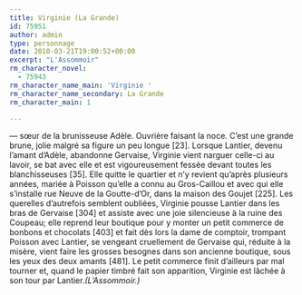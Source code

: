 ```yaml
---
title: Virginie (La Grande)
id: 75951
author: admin
type: personnage
date: 2010-03-21T19:00:52+00:00
excerpt: "L'Assommoir"
rm_character_novel:
  - 75943
rm_character_name_main: 'Virginie '
rm_character_name_secondary: La Grande
rm_character_main: 1

---
```

— sœur de la brunisseuse Adèle. Ouvrière faisant la noce. C&rsquo;est une grande brune, jolie malgré sa figure un peu longue [23]. Lorsque Lantier, devenu l&rsquo;amant d&rsquo;Adèle, abandonne Gervaise, Virginie vient narguer celle-ci au lavoir, se bat avec elle et est vigoureusement fessée devant toutes les blanchisseuses [35]. Elle quitte le quartier et n&rsquo;y revient qu&rsquo;après plusieurs années, mariée à Poisson qu&rsquo;elle a connu au Gros-Caillou et avec qui elle s&rsquo;installe rue Neuve de la Goutte-d&rsquo;Or, dans la maison des Goujet [225]. Les querelles d&rsquo;autrefois semblent oubliées, Virginie pousse Lantier dans les bras de Gervaise [304] et assiste avec une joie silencieuse à la ruine des Coupeau; elle reprend leur boutique pour y monter un petit commerce de bonbons et chocolats [403] et fait dès lors la dame de comptoir, trompant Poisson avec Lantier, se vengeant cruellement de Gervaise qui, réduite à la misère, vient faire les grosses besognes dans son ancienne boutique, sous les yeux des deux amants [481]. Le petit commerce finit d&rsquo;ailleurs par mal tourner et, quand le papier timbré fait son apparition, Virginie est lâchée à son tour par Lantier._(L&rsquo;Assommoir.)_